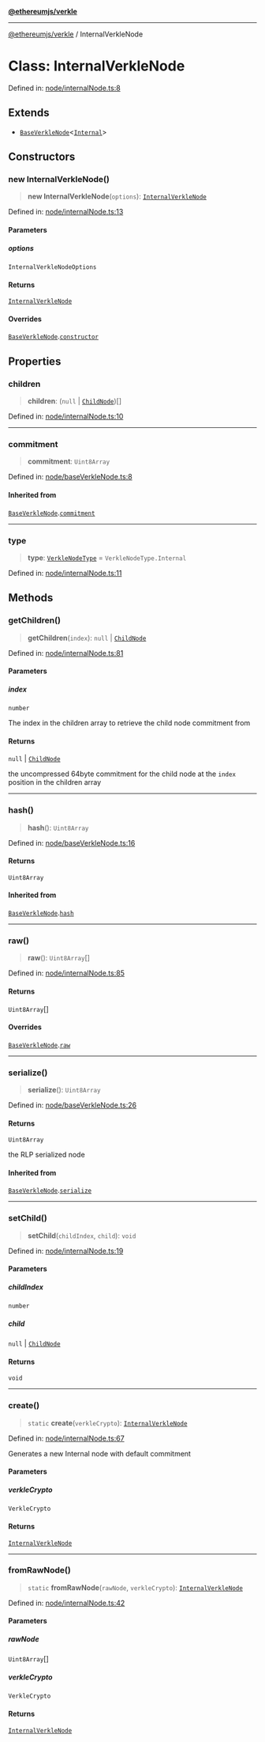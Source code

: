[**@ethereumjs/verkle**](../README.md)

***

[@ethereumjs/verkle](../README.md) / InternalVerkleNode

# Class: InternalVerkleNode

Defined in: [node/internalNode.ts:8](https://github.com/Dargon789/ethereumjs-monorepo/blob/master/packages/verkle/src/node/internalNode.ts#L8)

## Extends

- [`BaseVerkleNode`](BaseVerkleNode.md)\<[`Internal`](../enumerations/VerkleNodeType.md#internal)\>

## Constructors

### new InternalVerkleNode()

> **new InternalVerkleNode**(`options`): [`InternalVerkleNode`](InternalVerkleNode.md)

Defined in: [node/internalNode.ts:13](https://github.com/Dargon789/ethereumjs-monorepo/blob/master/packages/verkle/src/node/internalNode.ts#L13)

#### Parameters

##### options

`InternalVerkleNodeOptions`

#### Returns

[`InternalVerkleNode`](InternalVerkleNode.md)

#### Overrides

[`BaseVerkleNode`](BaseVerkleNode.md).[`constructor`](BaseVerkleNode.md#constructors)

## Properties

### children

> **children**: (`null` \| [`ChildNode`](../interfaces/ChildNode.md))[]

Defined in: [node/internalNode.ts:10](https://github.com/Dargon789/ethereumjs-monorepo/blob/master/packages/verkle/src/node/internalNode.ts#L10)

***

### commitment

> **commitment**: `Uint8Array`

Defined in: [node/baseVerkleNode.ts:8](https://github.com/Dargon789/ethereumjs-monorepo/blob/master/packages/verkle/src/node/baseVerkleNode.ts#L8)

#### Inherited from

[`BaseVerkleNode`](BaseVerkleNode.md).[`commitment`](BaseVerkleNode.md#commitment)

***

### type

> **type**: [`VerkleNodeType`](../enumerations/VerkleNodeType.md) = `VerkleNodeType.Internal`

Defined in: [node/internalNode.ts:11](https://github.com/Dargon789/ethereumjs-monorepo/blob/master/packages/verkle/src/node/internalNode.ts#L11)

## Methods

### getChildren()

> **getChildren**(`index`): `null` \| [`ChildNode`](../interfaces/ChildNode.md)

Defined in: [node/internalNode.ts:81](https://github.com/Dargon789/ethereumjs-monorepo/blob/master/packages/verkle/src/node/internalNode.ts#L81)

#### Parameters

##### index

`number`

The index in the children array to retrieve the child node commitment from

#### Returns

`null` \| [`ChildNode`](../interfaces/ChildNode.md)

the uncompressed 64byte commitment for the child node at the `index` position in the children array

***

### hash()

> **hash**(): `Uint8Array`

Defined in: [node/baseVerkleNode.ts:16](https://github.com/Dargon789/ethereumjs-monorepo/blob/master/packages/verkle/src/node/baseVerkleNode.ts#L16)

#### Returns

`Uint8Array`

#### Inherited from

[`BaseVerkleNode`](BaseVerkleNode.md).[`hash`](BaseVerkleNode.md#hash)

***

### raw()

> **raw**(): `Uint8Array`[]

Defined in: [node/internalNode.ts:85](https://github.com/Dargon789/ethereumjs-monorepo/blob/master/packages/verkle/src/node/internalNode.ts#L85)

#### Returns

`Uint8Array`[]

#### Overrides

[`BaseVerkleNode`](BaseVerkleNode.md).[`raw`](BaseVerkleNode.md#raw)

***

### serialize()

> **serialize**(): `Uint8Array`

Defined in: [node/baseVerkleNode.ts:26](https://github.com/Dargon789/ethereumjs-monorepo/blob/master/packages/verkle/src/node/baseVerkleNode.ts#L26)

#### Returns

`Uint8Array`

the RLP serialized node

#### Inherited from

[`BaseVerkleNode`](BaseVerkleNode.md).[`serialize`](BaseVerkleNode.md#serialize)

***

### setChild()

> **setChild**(`childIndex`, `child`): `void`

Defined in: [node/internalNode.ts:19](https://github.com/Dargon789/ethereumjs-monorepo/blob/master/packages/verkle/src/node/internalNode.ts#L19)

#### Parameters

##### childIndex

`number`

##### child

`null` | [`ChildNode`](../interfaces/ChildNode.md)

#### Returns

`void`

***

### create()

> `static` **create**(`verkleCrypto`): [`InternalVerkleNode`](InternalVerkleNode.md)

Defined in: [node/internalNode.ts:67](https://github.com/Dargon789/ethereumjs-monorepo/blob/master/packages/verkle/src/node/internalNode.ts#L67)

Generates a new Internal node with default commitment

#### Parameters

##### verkleCrypto

`VerkleCrypto`

#### Returns

[`InternalVerkleNode`](InternalVerkleNode.md)

***

### fromRawNode()

> `static` **fromRawNode**(`rawNode`, `verkleCrypto`): [`InternalVerkleNode`](InternalVerkleNode.md)

Defined in: [node/internalNode.ts:42](https://github.com/Dargon789/ethereumjs-monorepo/blob/master/packages/verkle/src/node/internalNode.ts#L42)

#### Parameters

##### rawNode

`Uint8Array`[]

##### verkleCrypto

`VerkleCrypto`

#### Returns

[`InternalVerkleNode`](InternalVerkleNode.md)
